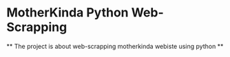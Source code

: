 # MotherKinda Python Web-Scrapping

** The project is  about web-scrapping motherkinda webiste using python **